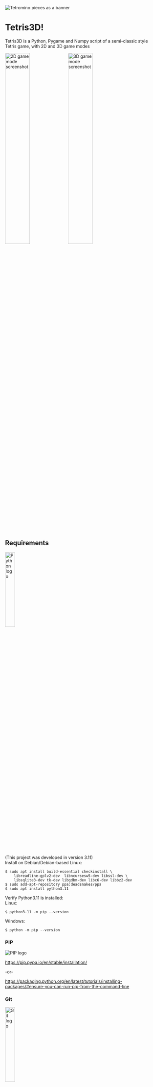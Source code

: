<img src="docs/banner.png" alt="Tetromino pieces as a banner">

# Tetris3D!
Tetris3D is a Python, Pygame and Numpy script of a semi-classic style Tetris game, with 2D and 3D game modes

<img src="https://github.com/GABETROLL/Tetris3D/blob/master/images/2D_game.png?raw=true" alt="2D game mode screenshot" width=40%>
<img src="https://github.com/GABETROLL/Tetris3D/blob/master/images/3D_game.png?raw=true" alt="3D game mode screenshot" width=40%>

## Requirements
<a href="https://www.python.org/"><img src="https://www.python.org/static/community_logos/python-logo-generic.svg" alt="Python logo" width=25%></a>

(This project was developed in version 3.11)\
Install on Debian/Debian-based Linux:
```
$ sudo apt install build-essential checkinstall \
    libreadline-gplv2-dev  libncursesw5-dev libssl-dev \
    libsqlite3-dev tk-dev libgdbm-dev libc6-dev libbz2-dev
$ sudo add-apt-repository ppa:deadsnakes/ppa
$ sudo apt install python3.11
```
Verify Python3.11 is installed:\
Linux:
```
$ python3.11 -m pip --version
```
Windows:
```
$ python -m pip --version
```
### PIP
<img src="https://pypi.org/static/images/logo-small.2a411bc6.svg" alt="PIP logo"/>

https://pip.pypa.io/en/stable/installation/

-or-

https://packaging.python.org/en/latest/tutorials/installing-packages/#ensure-you-can-run-pip-from-the-command-line
### Git
<a href="https://git-scm.com/downloads"><img src="https://git-scm.com/images/logos/downloads/Git-Logo-2Color.svg" alt="Git logo" width=25%></a>

Git Logo by Jason Long

On Debian-based Linux:
```
$ sudo apt install git
```
## Installation
```
$ git clone git@github.com:GABETROLL/Tetris3D.git
$ cd Tetris3D/
```
### Install Pygame and Numpy
#### Easy script:
```
$ pip install -r requirements.txt
```
(I used the versions in the ``requirements.txt`` file)

Or do it youeself:

<a href="https://www.pygame.org/wiki/GettingStarted"><img src="https://www.pygame.org/docs/_static/pygame_logo.svg" alt="Pygame logo" width=25%/></a>

(logo by TheCorruptor and Mega_JC)

<a href="https://numpy.org/"><img src="https://github.com/numpy/numpy/blob/main/branding/logo/primary/numpylogo.svg?raw=true" alt="Numpy logo" width=25%/></a>

## Run
```
$ python3.11 main.py
```
## Rules
The purpose of this project was not to copy modern Tetris, but to make a Tetris game that I enjoy the most.
This game is not "up to standard" with the Modern Tetris point system, level speed system, and Super Rotation System.
Instead, I made this game more like what I wish Tetris was like.
This game has its own simpler rotation system, and my preferences for level speeds and points.

There are 2 ame types: 2D and 3D.
The game starts off with:
- a board
    If the game mode is 2D, the board is 10 x 20.
    If the game mode is 3D, the board is 4 x 4 x 20.
    <img src="https://github.com/GABETROLL/Tetris3D/blob/master/images/3D_dimensions.png?raw=true" alt="10x20 Tetris board and lines showing its dimensions" width=40%>
    <img src="https://github.com/GABETROLL/Tetris3D/blob/master/images/2D_dimensions.png?raw=true" alt="4x4x20 Tetris board with grid lines in the sides behind it and lines showing its dimensions" width=40%>
- a random piece, spawned at the top of the board, that the player can control and drop. It falls every N frames, N being faster the higher the level
- a next piece preview.
    It can rotate in 2 directions when the game mode is 2D, and 6 directions when it's 3D.
- a level that determines the speed the pieces fall in

The player can control this piece by:
- moving it in any horizontal direction,
- lower it gradually (SOFT-DROP),
- teleport it to its landing position (HARD-DROP)
- rotating it in the available axii

Every N frames, the piece moves one block down, to fall. If the current level is higher, the piece falls faster.\
The amount of frames a piece waits before it drops looks like this:
| level | frames |
| ----- | ------ |
| 0 | 50 |
| 1 | 45 |
| 2 | 41 |
| 3 | 37 |
| 4 | 34 |
| 5 | 31 |
| 6 | 28 |
| 7 | 26 |
| 8 | 23 |
| 9 | 21 |
| 10 | 19 |
| 11 | 18 |
| 12 | 16 |
| 13 | 15 |
| 14 | 13 |
| 15 | 12 |
| 16 | 11 |
| 17 | 10 |
| 18 | 9 |
| 19 | 9 |
| 20 | 8 |
| 21 | 7 |
| 22 | 7 |
| 23 | 6 |
| 24 | 5 |
| 25 | 5 |
| 26 | 5 |
| 27 | 4 |
| 28 | 4 |
| 29 | 4 |
| 30 | 3 |
| 31 | 3 |
| 32 | 3 |
| 33 | 3 |
| 34 | 2 |
| 35 | 2 |
| 36 | 2 |
| 37 | 2 |
| 38 | 2 |
| 39 | 2 |
| 40 | 2 |
| 41 | 1 |

When a piece lands on top of another block, or the bottom of the board, the piece displayed in the next piece preview spawns as the current piece, and a new 'next piece' gets spawned. This process could go on forever.

When a whole row/floor gets full, that row/floor gets removed from the board, and gets counted to the score. The amount of lines cleared determines the score gained, like this:
| lines | points |
| ----- | ------ |
| 0     | 0      |
| 1     | 40     |
| 2     | 100    |
| 3     | 300    |
| 4     | 1200   |

If a player clears a certain amount of lines, the game "transitions": the level increases, then the levels keep increasing every 10 lines.

The goal is to get as much points as possible, before the pieces stack too high.

When the 'next piece' tries to spawn at the top of the board as the new current piece, but any block in the board blocks it, the game ends.

## Keyboard Controls
The keyboard controls' settings can be found in ``keyboard_settings.json``.
### Controls's Definitions
In ``keyboard_settings.json``, the keys are the following:
The "LEFT", "RIGHT", "UP" and "DOWN" keys are meant to represent a D-pad in the player's (your) keyboard;

"menu_submit" is the control for "Play!";

the "rotate_cw_x", "rotate_cw_y" and "rotate_cw_z" keys are for rotating clockwise AROUND x, y and z;

the "rotate_ccw_x", "rotate_ccw_y" and "rotate_ccw_z" keys are for rotating counter-clockwise AROUND x, y and z;

"toggle_controls_screen" toggles the controls screen;

and the "HARD_DROP" and "SOFT_DROP" keys do what's explained above, in the [##Rules](##Rules) section.

In 2D, the "LEFT" and "RIGHT" keys move the piece left and right,
"DOWN" and "SOFT_DROP" soft-drop the piece,
and "HARD_DROP" hard-drops it

<img src="images/2D_moves.png" alt="Game screenshot, with arrows drawn on it to show the different directions/moves to do on the piece, and their key definitions" width=40%>

In 3D, UP and DOWN move the piece back and front,
and "SOFT_DROP" and "HARD_DROP" work exactly as their names.

<img src="images/3D_moves.png" alt="LEFT and RIGHT move left and right, UP moves back, DOWN moves front, SOFT_DROP moves one block down, and HARD_DROP moves ALL THE WAY down" width=40%>

### Edit The Keyboard Controls

<img src="images/controls_screen.png" alt="Controls screen, that contains: list of control names (like LEFT, RIGHT, menu_submit, ...) and their keys" width=40%>

Click on the "Controls" button anywhere but the controls' screen. That button will take you to the controls screen, where you can see the list of all of the in-game actions, and their keys.

To edit a control, click the control ROW (to tell if your mouse is on top of it, just make sure it turns yellow) and press the key to do that function.

This should not only change the controls in the current gameplay, but should save the settings to the 'keyboard_settings.json' as well, IF THE PLAYER DOESN'T KILL THE PROCESS, USE Ctrl+C IN THE TERMINAL, OR HAVE THE PROGRAM CRASH UNPEXPECTEDLY.

## Feedback
ALL FEEBACK IS WELCOME. Please tell me all of the issues, bugs, ideas, changes, etc.. you have with my project, and don't change anything without my permission! If you know how to set up permissions in GitHub, please let me know as well! Thank you, and God bless you!

## Code Documentation
### File Structure & Definitions
```
game/
    score.py
        Score
    move_data.py
        LEFT
        RIGHT
        SOFT_DROP
        HARD_DROP
        BACK
        FRONT
        MOVES_2D
        MOVES_3D
    game_2d.py
        I
        J
        L
        O
        S
        T
        Z
        ROWS: int
        COLUMNS: int
        Piece2D
        Game2D
            pieces = [I, J, L, O, S, T, Z]
            piece: Piece2D
            next_piece: Piece2D
            score_manager: Score
    game_3d.py
        I_3D
        J_3D
        L_3D
        O_3D
        S_3D
        T_3D
        Z_3D
        FLOOR_WIDTH: int
        FLOORS: int
        Piece3D
        Game3D:
            piece: Piece3D
            next_piece: Piece3D
            score_manager: Score
game_control.py
    GameControl
        game: Game2D
        das: dict[str, int]
    GameControl2D(GameControl)
    GameControl3D(GameControl)
main.py
    Menu
    Window
        controls: GameControl
        game_options_menu: Menu

```
### Object Structure
(relative to ``main.py``)
```
Menu
    options: object
    option_index: int
    option -> options[option_index]

Window
    window: pygame.Surface
    BOARD_HEIGHT: int
    HEIGHT: int = BOARD_HEIGHT
    WIDTH: int = HEIGHT

    window: pygame.Surface
    clock = pygame.time.Clock()
    fps: int
    running: bool = True

    font: pygame.font.Font

    level_menu = Menu(range(20))
    mode_menu = Menu(("2D", "3D"))
    music_menu = Menu(("Tetris Theme", "Silence"))
    game_options_menu = Menu((self.level_menu, self.mode_menu, self.music_menu))

    controls: GameControl
        window: pygame.Surface
        game: Game2D | Game3D
            piece: Piece2D | Piece3D
                pos: <2D | 3D pos>
                color: <color>
            next_piece: Piece2D | Piece3D
            board: dict[<2D pos>, <color>] | dict[<3d pos>, <color>]
        das: dict

    frame_handler: bound method
    """
    current "mode" the program is in,
    a method that will be called each frame.
    The methods can be:
    'self.handle_title_screen_frame',
    'self.handle_game_frame',
    'self.handle_game_over_screen_frame'
    """

    game_over_menu =  Menu(("Back to title screen", "Quit"))
        
```
